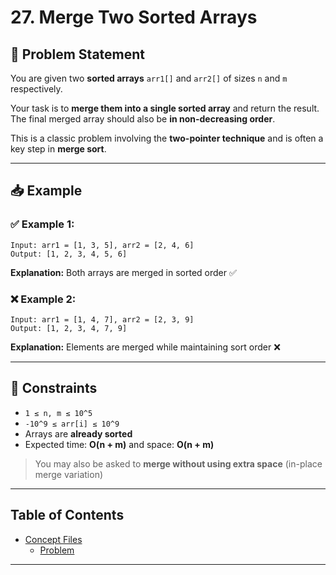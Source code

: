 # 27. Merge Two Sorted Arrays

## 🧠 Problem Statement

You are given two **sorted arrays** `arr1[]` and `arr2[]` of sizes `n` and `m` respectively.

Your task is to **merge them into a single sorted array** and return the result.  
The final merged array should also be **in non-decreasing order**.

This is a classic problem involving the **two-pointer technique** and is often a key step in **merge sort**.

---

## 📥 Example

### ✅ Example 1:
```
Input: arr1 = [1, 3, 5], arr2 = [2, 4, 6]
Output: [1, 2, 3, 4, 5, 6]
```
**Explanation:** Both arrays are merged in sorted order ✅

### ❌ Example 2:
```
Input: arr1 = [1, 4, 7], arr2 = [2, 3, 9]
Output: [1, 2, 3, 4, 7, 9]
```
**Explanation:** Elements are merged while maintaining sort order ❌

---

## 📌 Constraints

- `1 ≤ n, m ≤ 10^5`
- `-10^9 ≤ arr[i] ≤ 10^9`
- Arrays are **already sorted**
- Expected time: **O(n + m)** and space: **O(n + m)**

> You may also be asked to **merge without using extra space** (in-place merge variation)

---

## Table of Contents

- [Concept Files](#concept-files)
  - [Problem](/27_Merge_2_Sorted_Arrays/01.cpp)

---
